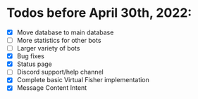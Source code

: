 # Todos before April 30th, 2022:
- [x] Move database to main database
- [ ] More statistics for other bots
- [ ] Larger variety of bots
- [x] Bug fixes
- [x] Status page
- [ ] Discord support/help channel
- [x] Complete basic Virtual Fisher implementation
- [x] Message Content Intent